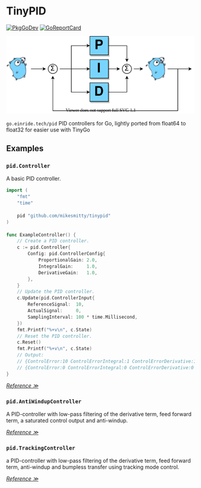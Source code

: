 # TinyPID

[![PkgGoDev](https://pkg.go.dev/badge/github.com/mikesmitty/tinypid)](https://pkg.go.dev/github.com/mikesmitty/tinypid)
[![GoReportCard](https://goreportcard.com/badge/github.com/mikesmitty/tinypid)](https://goreportcard.com/report/github.com/mikesmitty/tinypid)

<p align="center">
  <img src="./doc/pid-go.svg" alt="logo"/>
</p>

`go.einride.tech/pid` PID controllers for Go, lightly ported from float64 to float32 for easier use with TinyGo

## Examples

### `pid.Controller`

A basic PID controller.

```go
import (
	"fmt"
	"time"

	pid "github.com/mikesmitty/tinypid"
)

func ExampleController() {
	// Create a PID controller.
	c := pid.Controller{
		Config: pid.ControllerConfig{
			ProportionalGain: 2.0,
			IntegralGain:     1.0,
			DerivativeGain:   1.0,
		},
	}
	// Update the PID controller.
	c.Update(pid.ControllerInput{
		ReferenceSignal:  10,
		ActualSignal:     0,
		SamplingInterval: 100 * time.Millisecond,
	})
	fmt.Printf("%+v\n", c.State)
	// Reset the PID controller.
	c.Reset()
	fmt.Printf("%+v\n", c.State)
	// Output:
	// {ControlError:10 ControlErrorIntegral:1 ControlErrorDerivative:100 ControlSignal:121}
	// {ControlError:0 ControlErrorIntegral:0 ControlErrorDerivative:0 ControlSignal:0}
}
```

*[Reference ≫](https://en.wikipedia.org/wiki/PID_controller)*

### `pid.AntiWindupController`

A PID-controller with low-pass filtering of the derivative term, feed forward
term, a saturated control output and anti-windup.

*[Reference ≫](http://www.cds.caltech.edu/~murray/amwiki)*

### `pid.TrackingController`

a PID-controller with low-pass filtering of the derivative term, feed forward
term, anti-windup and bumpless transfer using tracking mode control.

*[Reference ≫](http://www.cds.caltech.edu/~murray/amwiki)*
